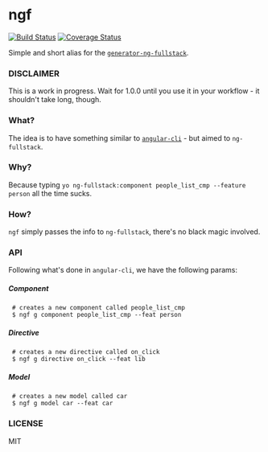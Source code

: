 # ngf

[![Build Status](https://travis-ci.org/ericmdantas/ngf.svg?branch=master)](https://travis-ci.org/ericmdantas/ngf)
[![Coverage Status](https://coveralls.io/repos/github/ericmdantas/ngf/badge.svg?branch=master)](https://coveralls.io/github/ericmdantas/ngf?branch=master)

Simple and short alias for the [`generator-ng-fullstack`](https://github.com/ericmdantas/generator-ng-fullstack).

### DISCLAIMER

This is a work in progress. Wait for 1.0.0 until you use it in your workflow - it shouldn't take long, though.

### What?

The idea is to have something similar to [`angular-cli`](https://github.com/angular/angular-cli) - but aimed to `ng-fullstack`.

### Why?

Because typing `yo ng-fullstack:component people_list_cmp --feature person` all the time sucks.

### How?

`ngf` simply passes the info to `ng-fullstack`, there's no black magic involved.

### API

Following what's done in `angular-cli`, we have the following params:


##### Component
```shell
 # creates a new component called people_list_cmp
 $ ngf g component people_list_cmp --feat person
```

##### Directive
```shell
 # creates a new directive called on_click
 $ ngf g directive on_click --feat lib
```

##### Model
```shell
 # creates a new model called car
 $ ngf g model car --feat car
```

### LICENSE

MIT
